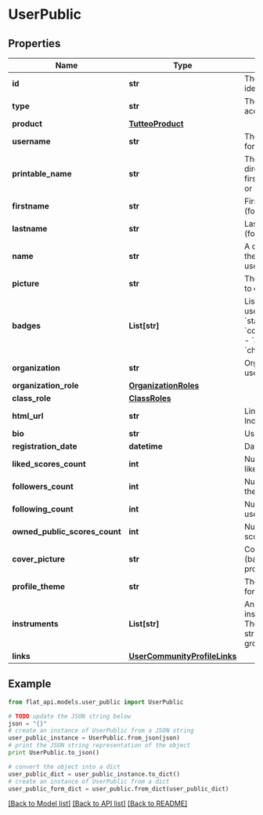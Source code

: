 # UserPublic


## Properties

Name | Type | Description | Notes
------------ | ------------- | ------------- | -------------
**id** | **str** | The user unique identifier | 
**type** | **str** | The type of user account | 
**product** | [**TutteoProduct**](TutteoProduct.md) |  | 
**username** | **str** | The user name (unique for the organization) | 
**printable_name** | **str** | The name that can be directly printed (name, firstname &amp; lastname, or username) | [optional] 
**firstname** | **str** | Firstname of the user (for education users) | [optional] 
**lastname** | **str** | Lastname of the user (for education users) | [optional] 
**name** | **str** | A displayable name for the user (for consumer users) | [optional] 
**picture** | **str** | The URL of the picture to display | 
**badges** | **List[str]** | List of badges for the user profile:  - &#x60;power&#x60; - &#x60;staff&#x60; - &#x60;composerOfTheMonth&#x60; - &#x60;ambassador&#x60; - &#x60;challenge&#x60;  | [optional] 
**organization** | **str** | Organization ID (for Edu users only) | [optional] 
**organization_role** | [**OrganizationRoles**](OrganizationRoles.md) |  | [optional] 
**class_role** | [**ClassRoles**](ClassRoles.md) |  | [optional] 
**html_url** | **str** | Link to user profile (for Indiv. users only) | [optional] 
**bio** | **str** | User&#39;s biography | [optional] 
**registration_date** | **datetime** | Date the user signed up | [optional] 
**liked_scores_count** | **int** | Number of the scores liked by the user | [optional] 
**followers_count** | **int** | Number of followers the user have | [optional] 
**following_count** | **int** | Number of people the user follow | [optional] 
**owned_public_scores_count** | **int** | Number of public scores the user have | [optional] 
**cover_picture** | **str** | Cover picture (backgroud) for the profile | [optional] 
**profile_theme** | **str** | Theme (background) for the profile | [optional] 
**instruments** | **List[str]** | An array of the instrument identifiers. The format of the strings is &#x60;{instrument-group}.{instrument-id}&#x60;.  | [optional] 
**links** | [**UserCommunityProfileLinks**](UserCommunityProfileLinks.md) |  | [optional] 

## Example

```python
from flat_api.models.user_public import UserPublic

# TODO update the JSON string below
json = "{}"
# create an instance of UserPublic from a JSON string
user_public_instance = UserPublic.from_json(json)
# print the JSON string representation of the object
print UserPublic.to_json()

# convert the object into a dict
user_public_dict = user_public_instance.to_dict()
# create an instance of UserPublic from a dict
user_public_form_dict = user_public.from_dict(user_public_dict)
```
[[Back to Model list]](../README.md#documentation-for-models) [[Back to API list]](../README.md#documentation-for-api-endpoints) [[Back to README]](../README.md)



